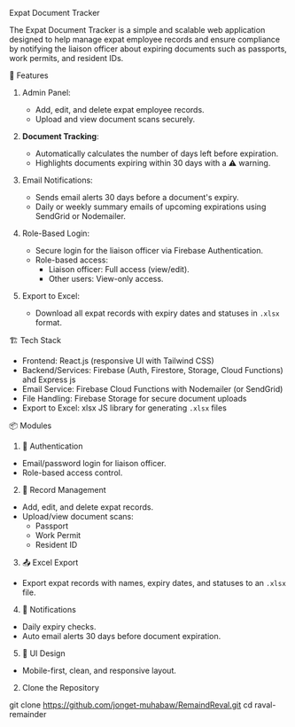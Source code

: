  Expat Document Tracker

The Expat Document Tracker is a simple and scalable web application designed to help manage expat employee records and ensure compliance by notifying the liaison officer about expiring documents such as passports, work permits, and resident IDs.

🚀 Features

1. Admin Panel:
   - Add, edit, and delete expat employee records.
   - Upload and view document scans securely.

2. **Document Tracking**:
   - Automatically calculates the number of days left before expiration.
   - Highlights documents expiring within 30 days with a ⚠️ warning.

3. Email Notifications:
   - Sends email alerts 30 days before a document's expiry.
   - Daily or weekly summary emails of upcoming expirations using SendGrid or Nodemailer.

4. Role-Based Login:
   - Secure login for the liaison officer via Firebase Authentication.
   - Role-based access:
     - Liaison officer: Full access (view/edit).
     - Other users: View-only access.

5. Export to Excel:
   - Download all expat records with expiry dates and statuses in `.xlsx` format.


 🏗️ Tech Stack

- Frontend: React.js (responsive UI with Tailwind CSS)
- Backend/Services: Firebase (Auth, Firestore, Storage, Cloud Functions) ahd Express js
- Email Service: Firebase Cloud Functions with Nodemailer (or SendGrid)
- File Handling: Firebase Storage for secure document uploads
- Export to Excel: xlsx JS library for generating `.xlsx` files

 📦 Modules

 1. 🔐 Authentication
- Email/password login for liaison officer.
- Role-based access control.

 2. 📄 Record Management
- Add, edit, and delete expat records.
- Upload/view document scans:
  - Passport
  - Work Permit
  - Resident ID

 3. 📤 Excel Export
 - Export expat records with names, expiry dates, and statuses to an `.xlsx` file.

 4. 📧 Notifications
- Daily expiry checks.
- Auto email alerts 30 days before document expiration.
 5. 📱 UI Design
- Mobile-first, clean, and responsive layout.


 2. Clone the Repository

git clone https://github.com/jonget-muhabaw/RemaindReval.git
cd raval-remainder
